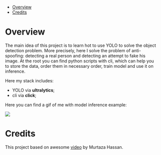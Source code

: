 - [Overview](#overview)
- [Credits](#credits)


# Overview

The main idea of this project is to learn hot to use YOLO to solve the object detection problem. More precisely, here I solve the problem of anti-spoofing: detecting a real person and detecting an attempt to fake his image. At the root you can find python scripts with cli, which can help you to store the data, order them in necessary order, train model and use it on inference.

Here my stack includes: 
* YOLO via **ultralytics**; 
* cli via **click**;

Here you can find a gif of me with model inference example:

![](./assets/saved_results.gif)

# Credits

This project based on awesome [video](https://www.youtube.com/watch?v=LqzPifvd09Q&ab_channel=Murtaza%27sWorkshop-RoboticsandAI) by Murtaza Hassan.